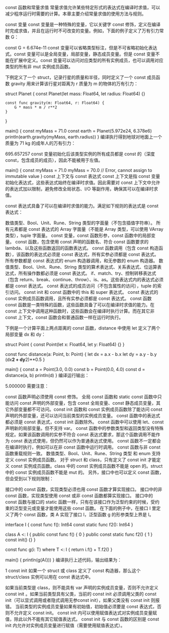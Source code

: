 const 函数和常量求值
常量求值允许某些特定形式的表达式在编译时求值，可以减少程序运行时需要的计算。本章主要介绍常量求值的使用方法与规则。

const 变量
const 变量是一种特殊的变量，它以关键字 const 修饰，定义在编译时完成求值，并且在运行时不可改变的变量。例如，下面的例子定义了万有引力常数 G：

const G = 6.674e-11
const 变量可以省略类型标注，但是不可省略初始化表达式。const 变量可以是全局变量，局部变量，静态成员变量。但是 const 变量不能在扩展中定义。const 变量可以访问对应类型的所有实例成员，也可以调用对应类型的所有非 mut 实例成员函数。

下例定义了一个 struct，记录行星的质量和半径，同时定义了一个 const 成员函数 gravity 用来计算该行星对距离为 r 质量为 m 的物体的万有引力：

struct Planet {
    const Planet(let mass: Float64, let radius: Float64) {}

    const func gravity(m: Float64, r: Float64) {
        G * mass * m / r**2
    }
}

main() {
    const myMass = 71.0
    const earth = Planet(5.972e24, 6.378e6)
    println(earth.gravity(myMass, earth.radius))
}
编译执行得到地球对地面上一个质量为 71 kg 的成年人的万有引力：

695.657257
const 变量初始化后该类型实例的所有成员都是 const 的（深度 const，包含成员的成员），因此不能被用于左值。

main() {
    const myMass = 71.0
    myMass = 70.0 // Error, cannot assign to immutable value
}
const 上下文与 const 表达式
const 上下文是指 const 变量初始化表达式，这些表达式始终在编译时求值。因此需要对 const 上下文中允许的表达式加以限制，避免修改全局状态、I/O 等副作用，确保其可以在编译时求值。

const 表达式具备了可以在编译时求值的能力。满足如下规则的表达式是 const 表达式：

数值类型、Bool、Unit、Rune、String 类型的字面量（不包含插值字符串）。
所有元素都是 const 表达式的 Array 字面量（不能是 Array 类型，可以使用 VArray 类型），tuple 字面量。
const 变量，const 函数形参，const 函数中的局部变量。
const 函数，包含使用 const 声明的函数名、符合 const 函数要求的 lambda、以及这些函数返回的函数表达式。
const 函数调用（包含 const 构造函数），该函数的表达式必须是 const 表达式，所有实参必须都是 const 表达式。
所有参数都是 const 表达式的 enum 构造器调用，和无参数的 enum 构造器。
数值类型、Bool、Unit、Rune、String 类型的算术表达式、关系表达式、位运算表达式，所有操作数都必须是 const 表达式。
if、match、try、控制转移表达式（包含 return、break、continue、throw）、is、as。这些表达式内的表达式必须都是 const 表达式。
const 表达式的成员访问（不包含属性的访问），tuple 的索引访问。
const init 和 const 函数中的 this 和 super 表达式。
const 表达式的 const 实例成员函数调用，且所有实参必须都是 const 表达式。
const 函数
const 函数是一类特殊的函数，这些函数具备了可以在编译时求值的能力。在 const 上下文中调用这种函数时，这些函数会在编译时执行计算。而在其它非 const 上下文，const 函数会和普通函数一样在运行时执行。

下例是一个计算平面上两点距离的 const 函数，distance 中使用 let 定义了两个局部变量 dx 和 dy：

struct Point {
    const Point(let x: Float64, let y: Float64) {}
}

const func distance(a: Point, b: Point) {
    let dx = a.x - b.x
    let dy = a.y - b.y
    (dx**2 + dy**2)**0.5
}

main() {
    const a = Point(3.0, 0.0)
    const b = Point(0.0, 4.0)
    const d = distance(a, b)
    println(d)
}
编译运行输出：

5.000000
需要注意：

const 函数声明必须使用 const 修饰。
全局 const 函数和 static const 函数中只能访问 const 声明的外部变量，包含 const 全局变量、const 静态成员变量，其它外部变量都不可访问。const init 函数和 const 实例成员函数除了能访问 const 声明的外部变量，还可以访问当前类型的实例成员变量。
const 函数中的表达式都必须是 const 表达式，const init 函数除外。
const 函数中可以使用 let、const 声明新的局部变量。但不支持 var。
const 函数中的参数类型和返回类型没有特殊规定。如果该函数调用的实参不符合 const 表达式要求，那这个函数调用不能作为 const 表达式使用，但仍然可以作为普通表达式使用。
const 函数不一定都会在编译时执行，例如可以在非 const 函数中运行时调用。
const 函数与非 const 函数重载规则一致。
数值类型、Bool、Unit、Rune、String 类型 和 enum 支持定义 const 实例成员函数。
对于 struct 和 class，只有定义了 const init 才能定义 const 实例成员函数。class 中的 const 实例成员函数不能是 open 的。struct 中的 const 实例成员函数不能是 mut 的。
另外，接口中也可以定义 const 函数，但会受到以下规则限制：

接口中的 const 函数，实现类型必须也用 const 函数才算实现接口。
接口中的非 const 函数，实现类型使用 const 或非 const 函数都算实现接口。
接口中的 const 函数与接口的 static 函数一样，只有在该接口作为泛型约束的时候，受约束的泛型变元或变量才能使用这些 const 函数。
在下面的例子中，在接口 I 里定义了两个 const 函数，类 A 实现了接口 I，泛型函数 g 的形参类型上界是 I。

interface I {
    const func f(): Int64
    const static func f2(): Int64
}

class A <: I {
    public const func f() { 0 }
    public const static func f2() { 1 }
    const init() {}
}

const func g<T>(i: T) where T <: I {
    return i.f() + T.f2()
}

main() {
    println(g(A()))
}
编译执行上述代码，输出结果为：

1
const init
如果一个 struct 或 class 定义了 const 构造器，那么这个 struct/class 实例可以用在 const 表达式中。

如果当前类型是 class，则不能具有 var 声明的实例成员变量，否则不允许定义 const init 。如果当前类型具有父类，当前的 const init 必须调用父类的 const init（可以显式调用或者隐式调用无参const init），如果父类没有 const init 则报错。
当前类型的实例成员变量如果有初始值，初始值必须要是 const 表达式，否则不允许定义 const init。
const init 内可以使用赋值表达式对实例成员变量赋值，除此以外不能有其它赋值表达式。
const init 与 const 函数的区别是 const init 内允许对实例成员变量进行赋值（需要使用赋值表达式）。